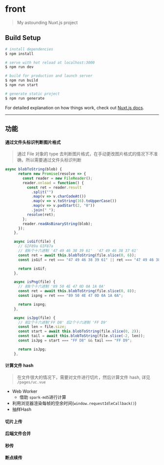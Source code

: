 # front

> My astounding Nuxt.js project

## Build Setup

```bash
# install dependencies
$ npm install

# serve with hot reload at localhost:3000
$ npm run dev

# build for production and launch server
$ npm run build
$ npm run start

# generate static project
$ npm run generate
```

For detailed explanation on how things work, check out [Nuxt.js docs](https://nuxtjs.org).
<br>

<hr>

## 功能

#### 通过文件头标识判断图片格式

> 通过 File 对象的 type 去判断图片格式，在手动更改图片格式的情况下不准确，所以需要通过文件头标识判断

```js
async blobToString(blob) {
      return new Promise(resolve => {
        const reader = new FileReader();
        reader.onload = function() {
          const ret = reader.result
            .split("")
            .map(v => v.charCodeAt())
            .map(v => v.toString(16).toUpperCase())
            .map(v => v.padStart(2, "0"))
            .join(" ");
          resolve(ret);
        };
        reader.readAsBinaryString(blob);
      });
    },

    async isGif(file) {
      // GIF89a GIF87a
      // 前6个十六进制 '47 49 46 38 39 61'  '47 49 46 38 37 61'
      const ret = await this.blobToString(file.slice(0, 6));
      const isGif = ret === "47 49 46 38 39 61" || ret === "47 49 46 38 37 61";

      return isGif;
    },

    async isPng(file) {
      // 前8个十六进制 '89 50 4E 47 0D 0A 1A 0A'
      const ret = await this.blobToString(file.slice(0, 8));
      const ispng = ret === "89 50 4E 47 0D 0A 1A 0A";

      return ispng;
    },

    async isJpg(file) {
      // 前2个十六进制'FF D8' 后2个十六进制 'FF D9'
      const len = file.size;
      const start = await this.blobToString(file.slice(0, 2));
      const tail = await this.blobToString(file.slice(-2, len));
      const isJpg = start === "FF D8" && tail === "FF D9";

      return isJpg;
    },
```

#### 计算文件 hash

> 在文件很大的情况下，需要对文件进行切片，然后计算文件 hash, 详见 `/pages/uc.vue`

- Web Worker
  - 借助 `spark-md5`进行计算
- 利用浏览器渲染每帧的空余时间(`window.requestIdleCallback()`)
- 抽样Hash

#### 切片上传
#### 后端文件合并
#### 秒传
#### 断点续传
